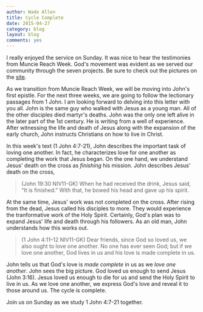 ```yaml
---
author: Wade Allen
title: Cycle Complete
date: 2015-04-27
category: blog
layout: blog
comments: yes
---
```

 
I really enjoyed the service on Sunday. It was nice to hear the testimonies from Muncie Reach Week. God's movement was evident as we served our community through the seven projects. Be sure to check out the pictures on the [site](http://fbcmuncie.org/reach/).

As we transition from Muncie Reach Week, we will be moving into John's first epistle. For the next three weeks, we are going to follow the lectionary passages from 1 John. I am looking forward to delving into this letter with you all. John is the same guy who walked with Jesus as a young man. All of the other disciples died martyr's deaths. John was the only one left alive in the later part of the 1st century. He is writing from a well of experience. After witnessing the life and death of Jesus along with the expansion of the early church, John instructs Christians on how to live in Christ. 

In this week's text (1 John 4:7-21), John describes the important task of loving one another. In fact, he characterizes love for one another as completing the work that Jesus began. On the one hand, we understand Jesus' death on the cross as *finishing* his mission. John describes Jesus' death on the cross,

>(John 19:30 NIV11-GK) When he had received the drink, Jesus said, “It is finished.” With that, he bowed his head and gave up his spirit.

At the same time, Jesus' work was not completed on the cross. After rising from the dead, Jesus called his disciples to more. They would experience the tranformative work of the Holy Spirit. Certainly, God's plan was to expand Jesus' life and death through his followers. As an old man, John understands how this works out. 

>(1 John 4:11–12 NIV11-GK) Dear friends, since God so loved us, we also ought to love one another. No one has ever seen God; but if we love one another, God lives in us and his love is made complete in us.

John tells us that God's love is *made complete* in us as we *love one another*. John sees the big picture. God loved us enough to send Jesus (John 3:16). Jesus loved us enough to die for us and send the Holy Spirit to live in us. As we love one another, we express God's love and reveal it to those around us. The cycle is complete. 

Join us on Sunday as we study 1 John 4:7-21 together. 

